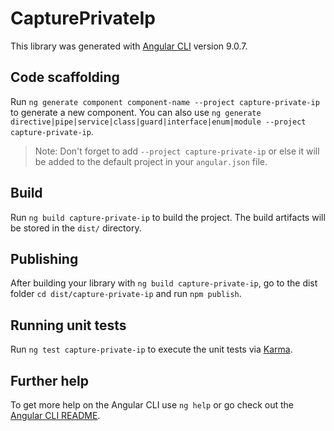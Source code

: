 # CapturePrivateIp

This library was generated with [Angular CLI](https://github.com/angular/angular-cli) version 9.0.7.

## Code scaffolding

Run `ng generate component component-name --project capture-private-ip` to generate a new component. You can also use `ng generate directive|pipe|service|class|guard|interface|enum|module --project capture-private-ip`.
> Note: Don't forget to add `--project capture-private-ip` or else it will be added to the default project in your `angular.json` file. 

## Build

Run `ng build capture-private-ip` to build the project. The build artifacts will be stored in the `dist/` directory.

## Publishing

After building your library with `ng build capture-private-ip`, go to the dist folder `cd dist/capture-private-ip` and run `npm publish`.

## Running unit tests

Run `ng test capture-private-ip` to execute the unit tests via [Karma](https://karma-runner.github.io).

## Further help

To get more help on the Angular CLI use `ng help` or go check out the [Angular CLI README](https://github.com/angular/angular-cli/blob/master/README.md).

